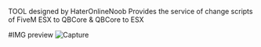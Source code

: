 TOOL designed by HaterOnlineNoob
Provides the service of change scripts of FiveM
ESX to QBCore  &  QBCore to ESX



#IMG preview
![Capture](https://github.com/user-attachments/assets/0e251ca7-e5bf-49f8-8984-79107c5a5edf)
